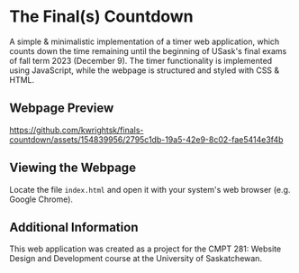 # The Final(s) Countdown
A simple &amp; minimalistic implementation of a timer web application, which counts down the time remaining until the beginning of USask's final exams of fall term 2023 (December 9). The timer functionality is implemented using JavaScript, while the webpage is structured and styled with CSS &amp; HTML.

## Webpage Preview
https://github.com/kwrightsk/finals-countdown/assets/154839956/2795c1db-19a5-42e9-8c02-fae5414e3f4b

## Viewing the Webpage
Locate the file `index.html` and open it with your system's web browser (e.g. Google Chrome).

## Additional Information
This web application was created as a project for the CMPT 281: Website Design and Development course at the University of Saskatchewan.
